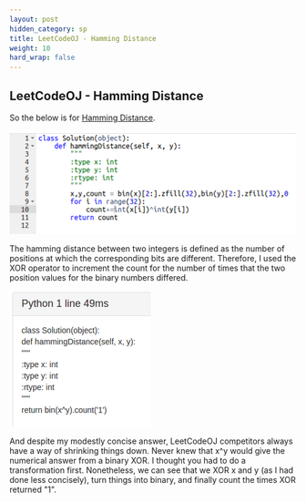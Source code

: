 ```yaml
---
layout: post
hidden_category: sp
title: LeetCodeOJ - Hamming Distance
weight: 10
hard_wrap: false
---
```


## LeetCodeOJ - Hamming Distance

So the below is for [Hamming Distance](https://leetcode.com/problems/hamming-distance/).

![png](https://raw.githubusercontent.com/JonathanJohann/Research/master/_posts/Scratch_Pad/Pics/hamming_distance.png)

The hamming distance between two integers is defined as the number of positions at which the corresponding bits are different. Therefore, I used the XOR operator to increment the count for the number of times that the two position values for the binary numbers differed.

![png](https://raw.githubusercontent.com/JonathanJohann/Research/master/_posts/Scratch_Pad/Pics/optimal_hamming.png)

And despite my modestly concise answer, LeetCodeOJ competitors always have a way of shrinking things down. Never knew that x^y would give the numerical answer from a binary XOR. I thought you had to do a transformation first. Nonetheless, we can see that we XOR x and y (as I had done less concisely), turn things into binary, and finally count the times XOR returned "1".
